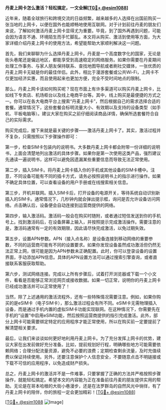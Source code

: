 **丹麦上网卡怎么激活？轻松搞定，一文全解[[TG💪+ @esim1088](https://t.me/s/esim1088)]**

近年来，随着全球旅行和跨境交流的日益频繁，越来越多的人选择在出国前购买一张当地的上网卡，以便在国外也能顺畅地使用互联网。对于计划前往丹麦的朋友们来说，了解如何激活丹麦上网卡显得尤为重要。毕竟，到了国外再遇到问题，可能会因为语言不通、环境陌生而手忙脚乱。本文将从购买、激活到使用等方面，为大家详细介绍丹麦上网卡的使用方法，希望能帮助大家顺利解决这一问题。

首先，我们来聊聊为什么选择丹麦上网卡。丹麦是一个高度数字化的国家，无论是街头巷尾还是偏远地区，都能享受到高速稳定的网络服务。如果你需要在丹麦期间处理工作事务、与家人朋友保持联系、查找地图导航或者刷社交媒体，一张优质的丹麦上网卡无疑是你的最佳伴侣。此外，相比于漫游套餐或公共Wi-Fi，上网卡不仅更加经济实惠，而且使用起来也更加方便，完全不受时间地点的限制。

那么，丹麦上网卡该如何购买呢？现在市面上有许多渠道可以购买丹麦上网卡，比如线下专卖店、机场柜台以及线上电商平台等。其中，线上购买是最便捷的方式之一。你可以在各大电商平台上搜索“丹麦上网卡”，然后根据自己的需求选择合适的套餐。通常情况下，这些套餐会标明流量大小、有效期以及支持的设备类型（如手机、平板电脑等）。建议大家在购买之前仔细阅读商品详情，确保所选套餐符合自己的实际需求。

购买完成后，接下来就是最关键的步骤——激活丹麦上网卡了。其实，激活过程并不复杂，只需按照以下步骤操作即可：

第一步，检查SIM卡包装内的说明书。大多数丹麦上网卡都会附带一份详细的说明书，上面会清楚地列出激活的具体步骤。如果你是第一次使用这类产品，强烈建议先通读一遍说明书，这样可以避免因遗漏某些重要信息而导致无法正常使用。

第二步，插入SIM卡。将丹麦上网卡插入你的手机或其他设备的SIM卡槽中。注意，不同设备可能有不同的插卡方式，请务必按照说明书上的指示进行操作。如果不确定具体位置，可以查看设备的用户手册或在线搜索相关信息。

第三步，开机并联网。插入SIM卡后，打开设备的电源开关，等待系统自动识别新插入的SIM卡。通常情况下，几秒钟内就会弹出提示框，询问是否允许设备访问网络。点击确认后，设备便会自动连接到运营商提供的网络。

第四步，输入激活码。激活码一般会在购买时随附，或者通过短信发送到你的手机号上。找到激活码后，在设备屏幕上输入，并按照提示完成激活操作。需要注意的是，激活码通常有一定的有效期限，因此请尽快完成激活，以免过期失效。

第五步，设置APN参数。APN（接入点名称）是设备连接到移动网络的重要参数，不同的运营商可能有不同的设置要求。如果你发现设备虽然成功激活但仍然无法正常上网，很可能是因为APN参数未正确配置。此时，你可以登录设备的设置界面，手动添加APN信息。具体的APN设置方法可以通过搜索引擎查询，或者直接联系客服获取帮助。

第六步，测试网络连接。完成以上所有步骤后，试着打开浏览器或下载一个小文件，看看是否能够正常浏览网页或接收数据。如果一切正常，说明你的丹麦上网卡已经成功激活并可以正常使用了！

当然，除了上述通用的激活流程外，还有一些特殊情况需要注意。例如，如果你购买的是eSIM卡（电子SIM卡），那么激活过程会有所不同。eSIM卡无需物理插入设备，而是通过手机内置的虚拟SIM卡功能实现联网。在这种情况下，你需要先在手机的“设置”中启用eSIM功能，然后按照运营商提供的指引完成激活。此外，部分上网卡可能需要绑定特定的应用程序才能正常使用，所以在购买前一定要提前了解清楚相关要求。

最后，让我们来谈谈如何更好地利用丹麦上网卡。为了充分发挥上网卡的优势，建议大家在出发前做好充分准备。比如，提前规划好行程，明确哪些地方可能需要依赖网络；合理分配流量资源，避免不必要的浪费；定期检查剩余流量，及时充值续费以保证持续使用。另外，还要注意保护个人信息安全，不要随意点击不明链接或下载不可信的应用程序，以免造成财产损失。

总之，丹麦上网卡的激活并不是一件难事，只要掌握了正确的方法并严格按照步骤操作，就能轻松搞定。希望本文的内容能为正在准备前往丹麦的朋友提供实用的帮助。无论是在哥本哈根的大街小巷漫步，还是在法罗群岛的自然风光中徜徉，有了丹麦上网卡的陪伴，你的旅程一定会更加精彩！[[TG💪+ @esim1088](https://t.me/s/esim1088)]

[[TG💪+ @esim1088](https://t.me/s/esim1088) ![Image](https://i.postimg.cc/4NQfJmqS/Snipaste-2025-05-13-00-14-12.png)]